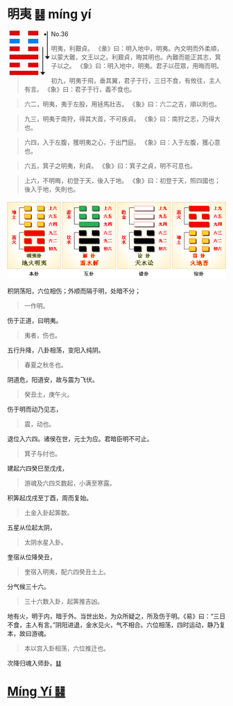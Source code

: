# 明夷 ䷣ míng yí

<img src="shapes/36.10.png" width="101" alt="明夷" align="left">

- No.36

> 明夷，利艱貞。
>《彖》曰：明入地中，明夷。內文明而外柔順，以蒙大難，文王以之。利艱貞，晦其明也。內難而能正其志，箕子以之。
>《象》曰：明入地中，明夷。君子以莅眾，用晦而明。

> 初九，明夷于飛，垂其翼，君子于行，三日不食，有攸往，主人有言。
>《象》曰：君子于行，義不食也。

> 六二，明夷，夷于左股，用拯馬壯吉。
>《象》曰：六二之吉，順以則也。

> 九三，明夷于南狩，得其大首，不可疾貞。
>《象》曰：南狩之志，乃得大也。

> 六四，入于左腹，獲明夷之心，于出門庭。
>《象》曰：入于左腹，獲心意也。

> 六五，箕子之明夷，利貞。
>《象》曰：箕子之貞，明不可息也。

> 上六，不明晦，初登于天，後入于地。
>《象》曰：初登于天，照四國也；後入于地，失則也。

<img src="shapes/36.11.png">

积阴荡阳，六位相伤；外顺而隔于明，处暗不分；
> 一作明。

伤于正道，曰明夷。
> 夷者，伤也。

五行升降，八卦相荡，变阳入纯阴。
> 春夏之秋冬也。

阴道危，阳道安，故与震为飞伏。
> 癸丑土，庚午火。

伤于明而动乃见志，
> 震，动也。

退位入六四。诸侯在世，元士为应。君暗臣明不可止。
> 箕子与纣也。

建起六四癸巳至戊戌，
> 游魂及六四爻数起，小满至寒露。

积筭起戊戌至丁酉，周而复始。
> 土金入卦起筭数。

五星从位起太阴，
> 太阴水星入卦。

奎宿从位降癸丑，
> 奎宿入明夷，配六四癸丑土上。

分气候三十六。
> 三十六数入卦，起筭推吉凶。

地有火，明于内，暗于外。当世出处，为众所疑之，所及伤于明。《易》曰：“三日不食，主人有言。”阴阳进退，金水见火，气不相合。六位相荡，四时运动，静乃复本，故曰游魂。
> 本以宫入卦相荡，六位推迁也。

次降归魂入师卦。[䷆](e5b888shi_cn.md)

# [Míng Yí ䷣](e6988ee5a4b7mingyi.md)
